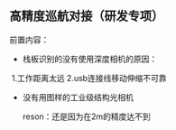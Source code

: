## 高精度巡航对接（研发专项）

前置内容：

- 栈板识别的没有使用深度相机的原因： 

​		1.工作距离太远 2.usb连接线移动伸缩不可靠

- 没有用图样的工业级结构光相机

  reson：还是因为在2m的精度达不到

  